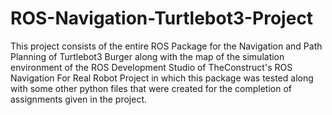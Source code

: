 # ROS-Navigation-Turtlebot3-Project

This project consists of the entire ROS Package for the Navigation and Path Planning of Turtlebot3 Burger along with the map of the simulation environment of the ROS Development Studio of TheConstruct's ROS Navigation For Real Robot Project in which this package was tested along with some other python files that were created for the completion of assignments given in the project.
